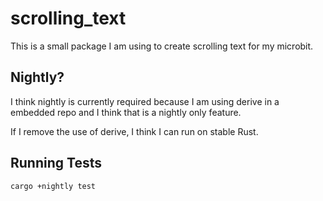 # scrolling_text
This is a small package I am using to create scrolling text for my microbit.

## Nightly?
I think nightly is currently required because I am using derive in a embedded repo and I think that is a nightly only feature.

If I remove the use of derive, I think I can run on stable Rust.

## Running Tests
```
cargo +nightly test
```
